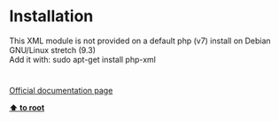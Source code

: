 # Installation




<div class="phpcode"><span class="html">
This XML module is not provided on a default php (v7) install on Debian GNU/Linux stretch (9.3)<br>Add it with: sudo apt-get install php-xml</span>
</div>
  

#

[Official documentation page](https://www.php.net/manual/en/simplexml.installation.php)

**[⬆ to root](/)**